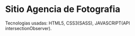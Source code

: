 # Sitio Agencia de Fotografia

Tecnologias usadas: HTML5, CSS3(SASS), JAVASCRIPT(API intersectionObserver).
